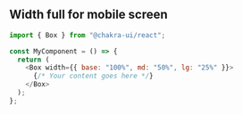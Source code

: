 
## Width full for mobile screen

```javascript
import { Box } from "@chakra-ui/react";

const MyComponent = () => {
  return (
    <Box width={{ base: "100%", md: "50%", lg: "25%" }}>
      {/* Your content goes here */}
    </Box>
  );
};
```